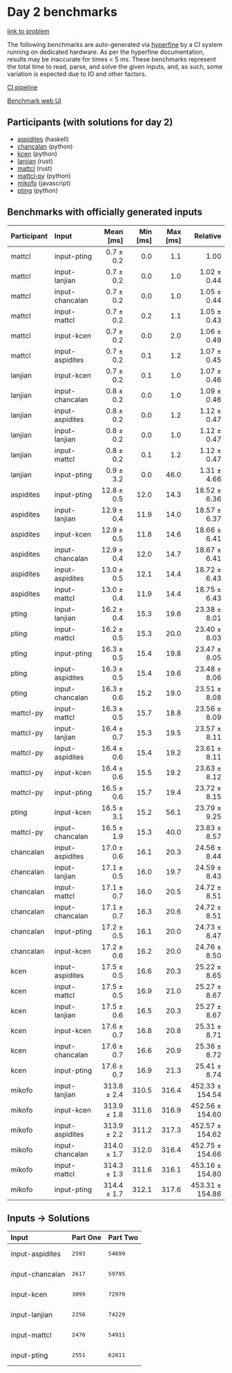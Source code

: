 # Day 2 benchmarks

[link to problem](https://adventofcode.com/2023/day/2)

The following benchmarks are auto-generated via
[hyperfine](https://github.com/sharkdp/hyperfine) by a CI system running on
dedicated hardware. As per the hyperfine documentation, results may be
inaccurate for times < 5 ms. These benchmarks represent the total time to read,
parse, and solve the given inputs, and, as such, some variation is expected due
to IO and other factors.

[CI pipeline](http://ci.papercode.net:8080/teams/main/pipelines/aoc2023)

[Benchmark web UI](https://aoc.ancalagon.black)


## Participants (with solutions for day 2)

- [aspidites](https://github.com/aspidites/aoc2023) (haskell)
- [chancalan](https://github.com/chancalan/aoc2023) (python)
- [kcen](https://github.com/kcen/aoc2023) (python)
- [lanjian](https://github.com/lanjian/aoc-2023) (rust)
- [mattcl](https://github.com/mattcl/aoc2023) (rust)
- [mattcl-py](https://github.com/mattcl/aoc2023-py) (python)
- [mikofo](https://github.com/mikofo/advent-of-code-2023) (javascript)
- [pting](https://github.com/pting/aoc2023) (python)


## Benchmarks with officially generated inputs

| Participant | Input | Mean [ms] | Min [ms] | Max [ms] | Relative |
|:---|:---|---:|---:|---:|---:|
| mattcl | input-pting | 0.7 ± 0.2 | 0.0 | 1.1 | 1.00 |
| mattcl | input-lanjian | 0.7 ± 0.2 | 0.0 | 1.0 | 1.02 ± 0.44 |
| mattcl | input-chancalan | 0.7 ± 0.2 | 0.0 | 1.0 | 1.05 ± 0.44 |
| mattcl | input-mattcl | 0.7 ± 0.2 | 0.2 | 1.1 | 1.05 ± 0.43 |
| mattcl | input-kcen | 0.7 ± 0.2 | 0.0 | 2.0 | 1.06 ± 0.49 |
| mattcl | input-aspidites | 0.7 ± 0.2 | 0.1 | 1.2 | 1.07 ± 0.45 |
| lanjian | input-kcen | 0.7 ± 0.2 | 0.1 | 1.0 | 1.07 ± 0.46 |
| lanjian | input-chancalan | 0.8 ± 0.2 | 0.0 | 1.0 | 1.09 ± 0.46 |
| lanjian | input-aspidites | 0.8 ± 0.2 | 0.0 | 1.2 | 1.12 ± 0.47 |
| lanjian | input-lanjian | 0.8 ± 0.2 | 0.0 | 1.0 | 1.12 ± 0.47 |
| lanjian | input-mattcl | 0.8 ± 0.2 | 0.1 | 1.2 | 1.12 ± 0.47 |
| lanjian | input-pting | 0.9 ± 3.2 | 0.0 | 46.0 | 1.31 ± 4.66 |
| aspidites | input-pting | 12.8 ± 0.5 | 12.0 | 14.3 | 18.52 ± 6.36 |
| aspidites | input-lanjian | 12.9 ± 0.4 | 11.9 | 14.0 | 18.57 ± 6.37 |
| aspidites | input-kcen | 12.9 ± 0.5 | 11.8 | 14.6 | 18.66 ± 6.41 |
| aspidites | input-chancalan | 12.9 ± 0.4 | 12.0 | 14.7 | 18.67 ± 6.41 |
| aspidites | input-aspidites | 13.0 ± 0.5 | 12.1 | 14.4 | 18.72 ± 6.43 |
| aspidites | input-mattcl | 13.0 ± 0.4 | 11.9 | 14.4 | 18.75 ± 6.43 |
| pting | input-lanjian | 16.2 ± 0.4 | 15.3 | 19.6 | 23.38 ± 8.01 |
| pting | input-mattcl | 16.2 ± 0.5 | 15.3 | 20.0 | 23.40 ± 8.03 |
| pting | input-pting | 16.3 ± 0.5 | 15.4 | 19.8 | 23.47 ± 8.05 |
| pting | input-aspidites | 16.3 ± 0.5 | 15.4 | 19.6 | 23.48 ± 8.06 |
| pting | input-chancalan | 16.3 ± 0.6 | 15.2 | 19.0 | 23.51 ± 8.08 |
| mattcl-py | input-mattcl | 16.3 ± 0.5 | 15.7 | 18.8 | 23.56 ± 8.09 |
| mattcl-py | input-lanjian | 16.4 ± 0.7 | 15.3 | 19.5 | 23.57 ± 8.11 |
| mattcl-py | input-aspidites | 16.4 ± 0.6 | 15.4 | 19.2 | 23.61 ± 8.11 |
| mattcl-py | input-kcen | 16.4 ± 0.6 | 15.5 | 19.2 | 23.63 ± 8.12 |
| mattcl-py | input-pting | 16.5 ± 0.6 | 15.7 | 19.4 | 23.72 ± 8.15 |
| pting | input-kcen | 16.5 ± 3.1 | 15.2 | 56.1 | 23.79 ± 9.25 |
| mattcl-py | input-chancalan | 16.5 ± 1.9 | 15.3 | 40.0 | 23.83 ± 8.57 |
| chancalan | input-aspidites | 17.0 ± 0.6 | 16.1 | 20.3 | 24.56 ± 8.44 |
| chancalan | input-lanjian | 17.1 ± 0.5 | 16.0 | 19.7 | 24.59 ± 8.43 |
| chancalan | input-mattcl | 17.1 ± 0.7 | 16.0 | 20.5 | 24.72 ± 8.51 |
| chancalan | input-chancalan | 17.1 ± 0.7 | 16.3 | 20.6 | 24.72 ± 8.51 |
| chancalan | input-pting | 17.2 ± 0.5 | 16.1 | 20.0 | 24.73 ± 8.47 |
| chancalan | input-kcen | 17.2 ± 0.6 | 16.2 | 20.0 | 24.76 ± 8.50 |
| kcen | input-aspidites | 17.5 ± 0.5 | 16.6 | 20.3 | 25.22 ± 8.65 |
| kcen | input-mattcl | 17.5 ± 0.5 | 16.9 | 21.0 | 25.27 ± 8.67 |
| kcen | input-lanjian | 17.5 ± 0.6 | 16.5 | 20.3 | 25.27 ± 8.67 |
| kcen | input-kcen | 17.6 ± 0.7 | 16.8 | 20.8 | 25.31 ± 8.71 |
| kcen | input-chancalan | 17.6 ± 0.7 | 16.6 | 20.9 | 25.36 ± 8.72 |
| kcen | input-pting | 17.6 ± 0.7 | 16.9 | 21.3 | 25.41 ± 8.74 |
| mikofo | input-lanjian | 313.8 ± 2.4 | 310.5 | 316.4 | 452.33 ± 154.54 |
| mikofo | input-kcen | 313.9 ± 1.8 | 311.6 | 316.9 | 452.56 ± 154.60 |
| mikofo | input-aspidites | 313.9 ± 2.2 | 311.2 | 317.3 | 452.57 ± 154.62 |
| mikofo | input-chancalan | 314.0 ± 1.7 | 312.0 | 316.4 | 452.75 ± 154.66 |
| mikofo | input-mattcl | 314.3 ± 1.3 | 311.6 | 316.1 | 453.16 ± 154.80 |
| mikofo | input-pting | 314.4 ± 1.7 | 312.1 | 317.6 | 453.31 ± 154.86 |


## Inputs -> Solutions

| Input | Part One | Part Two |
|:---|:---|:---|
|input-aspidites|<pre>2593</pre>|<pre>54699</pre>|
|input-chancalan|<pre>2617</pre>|<pre>59795</pre>|
|input-kcen|<pre>3099</pre>|<pre>72970</pre>|
|input-lanjian|<pre>2256</pre>|<pre>74229</pre>|
|input-mattcl|<pre>2476</pre>|<pre>54911</pre>|
|input-pting|<pre>2551</pre>|<pre>62811</pre>|